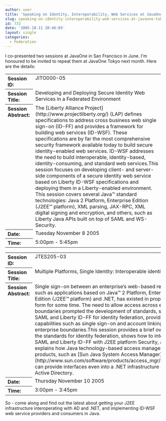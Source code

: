 ```yaml
---
author: user
title: 'Speaking on Identity, Interoperability, Web Services at JavaOne Tokyo 2005'
slug: speaking-on-identity-interoperability-web-services-at-javaone-tokyo-2005
id: 733
date: '2005-10-11 20:46:05'
layout: single
categories:
  - Federation
---
```


<div>

I co-presented two sessions at JavaOne in San Francisco in June. I'm honoured to be invited to repeat them at JavaOne Tokyo next month. Here are the details:

<table border="0">

<tbody>

<tr valign="top" align="left">

<th>Session ID:</th>

<td>JITO000-05</td>

</tr>

<tr valign="top" align="left">

<th>Session Title:</th>

<td>Developing and Deploying Secure Identity Web Services in a Federated Environment</td>

</tr>

<tr valign="top" align="left">

<th>Session Abstract:</th>

<td>The [Liberty Alliance Project](http://www.projectliberty.org/) (LAP) defines specifications to address cross business web single sign-on (ID-FF) and provides a framework for building web services (ID-WSF). These specifications are by far the most comprehensive security framework available today to build secure identity-enabled web services. ID-WSF addresses the need to build interoperable, identity-based, identity-consuming, and standard web services.This session focuses on developing client- and server-side components of a secure identity web service based on Liberty ID-WSF specifications and deploying them in a Liberty-enabled environment. This session covers several Java™ standard technologies: Java 2 Platform, Enterprise Edition (J2EE™ platform), XML parsing, JAX-RPC, XML digital signing and encryption, and others, such as Liberty Java APIs built on top of SAML and WS-Security.</td>

</tr>

<tr valign="top" align="left">

<th>Date:</th>

<td>Tuesday November 8 2005</td>

</tr>

<tr valign="top" align="left">

<th>Time:</th>

<td>5:00pm - 5:45pm</td>

</tr>

</tbody>

</table>

<table border="0">

<tbody>

<tr valign="top" align="left">

<th>Session ID:</th>

<td>JTES205-03</td>

</tr>

<tr valign="top" align="left">

<th>Session Title:</th>

<td>Multiple Platforms, Single Identity: Interoperable identity</td>

</tr>

<tr valign="top" align="left">

<th>Session Abstract:</th>

<td>Single sign-on between an enterprise’s web-based resources, such as applications based on Java™ 2 Platform, Enterprise Edition (J2EE™ platform) and .NET, has existed in proprietary form for some time. The need to allow access across enterprise boundaries prompted the development of standards, such as SAML and Liberty ID-FF for identity federation, providing capabilities such as single sign-on and account linking across enterprise boundaries.This session provides a brief overview of the standards for identity federation, shows how to integrate SAML and Liberty ID-FF with J2EE platform Security, and explains how Java technology-based access management products, such as [Sun Java System Access Manager](http://www.sun.com/software/products/access_mgr/index.xml), can provide interfaces even into a .NET infrastructure such as Active Directory.</td>

</tr>

<tr valign="top" align="left">

<th>Date:</th>

<td>Thursday November 10 2005</td>

</tr>

<tr valign="top" align="left">

<th>Time:</th>

<td>3:00pm - 3:45pm</td>

</tr>

</tbody>

</table>

So - come along and find out the latest about getting your J2EE infrastructure interoperating with AD and .NET, and implementing ID-WSF web service providers and consumers in Java.</div>